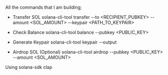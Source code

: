 All the commands that I am building;

- Transfer SOL
solana-cli-tool transfer --to <RECIPIENT_PUBKEY> --amount <SOL_AMOUNT> --keypair <PATH_TO_KEYPAIR>

- Check Balance
solana-cli-tool balance --pubkey <PUBLIC_KEY>

- Generate Keypair
solana-cli-tool keypair --output <PATH>

- Airdrop SOL (Optional)
solana-cli-tool airdrop --pubkey <PUBLIC_KEY> --amount <SOL_AMOUNT>

Using 
solana-sdk
clap
